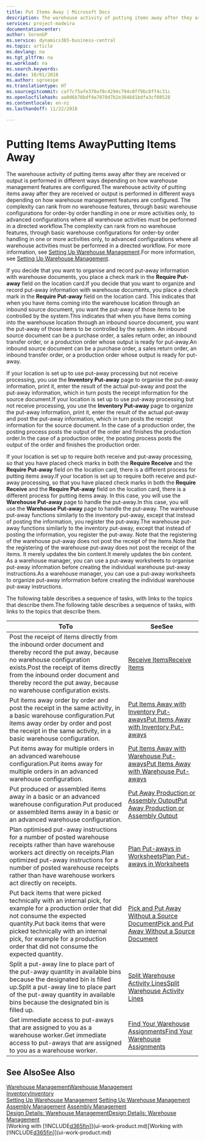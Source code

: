 ```yaml
---
title: Put Items Away | Microsoft Docs
description: The warehouse activity of putting items away after they are received or output is performed in different ways depending on how warehouse management features are configured.
services: project-madeira
documentationcenter: 
author: SorenGP
ms.service: dynamics365-business-central
ms.topic: article
ms.devlang: na
ms.tgt_pltfrm: na
ms.workload: na
ms.search.keywords: 
ms.date: 10/01/2018
ms.author: sgroespe
ms.translationtype: HT
ms.sourcegitcommit: caf7cf5afe370af0c4294c794c0ff9bc8ff4c31c
ms.openlocfilehash: aa0d6b76bdf4a7078d7b2e3846d1bdfa3cf08528
ms.contentlocale: en-nz
ms.lasthandoff: 11/22/2018

---
```

# <a name="putting-items-away"></a><span data-ttu-id="453b2-103">Putting Items Away</span><span class="sxs-lookup"><span data-stu-id="453b2-103">Putting Items Away</span></span>
<span data-ttu-id="453b2-104">The warehouse activity of putting items away after they are received or output is performed in different ways depending on how warehouse management features are configured.</span><span class="sxs-lookup"><span data-stu-id="453b2-104">The warehouse activity of putting items away after they are received or output is performed in different ways depending on how warehouse management features are configured.</span></span> <span data-ttu-id="453b2-105">The complexity can rank from no warehouse features, through basic warehouse configurations for order-by order handling in one or more activities only, to advanced configurations where all warehouse activities must be performed in a directed workflow.</span><span class="sxs-lookup"><span data-stu-id="453b2-105">The complexity can rank from no warehouse features, through basic warehouse configurations for order-by order handling in one or more activities only, to advanced configurations where all warehouse activities must be performed in a directed workflow.</span></span> <span data-ttu-id="453b2-106">For more information, see [Setting Up Warehouse Management](warehouse-setup-warehouse.md).</span><span class="sxs-lookup"><span data-stu-id="453b2-106">For more information, see [Setting Up Warehouse Management](warehouse-setup-warehouse.md).</span></span>

<span data-ttu-id="453b2-107">If you decide that you want to organise and record put-away information with warehouse documents, you place a check mark in the **Require Put-away** field on the location card.</span><span class="sxs-lookup"><span data-stu-id="453b2-107">If you decide that you want to organize and record put-away information with warehouse documents, you place a check mark in the **Require Put-away** field on the location card.</span></span> <span data-ttu-id="453b2-108">This indicates that when you have items coming into the warehouse location through an inbound source document, you want the put-away of those items to be controlled by the system.</span><span class="sxs-lookup"><span data-stu-id="453b2-108">This indicates that when you have items coming into the warehouse location through an inbound source document, you want the put-away of those items to be controlled by the system.</span></span> <span data-ttu-id="453b2-109">An inbound source document can be a purchase order, a sales return order, an inbound transfer order, or a production order whose output is ready for put-away.</span><span class="sxs-lookup"><span data-stu-id="453b2-109">An inbound source document can be a purchase order, a sales return order, an inbound transfer order, or a production order whose output is ready for put-away.</span></span>  

<span data-ttu-id="453b2-110">If your location is set up to use put-away processing but not receive processing, you use the **Inventory Put-away** page to organise the put-away information, print it, enter the result of the actual put-away and post the put-away information, which in turn posts the receipt information for the source document.</span><span class="sxs-lookup"><span data-stu-id="453b2-110">If your location is set up to use put-away processing but not receive processing, you use the **Inventory Put-away** page to organize the put-away information, print it, enter the result of the actual put-away and post the put-away information, which in turn posts the receipt information for the source document.</span></span> <span data-ttu-id="453b2-111">In the case of a production order, the posting process posts the output of the order and finishes the production order.</span><span class="sxs-lookup"><span data-stu-id="453b2-111">In the case of a production order, the posting process posts the output of the order and finishes the production order.</span></span>

<span data-ttu-id="453b2-112">If your location is set up to require both receive and put-away processing, so that you have placed check marks in both the **Require Receive** and the **Require Put-away** field on the location card, there is a different process for putting items away.</span><span class="sxs-lookup"><span data-stu-id="453b2-112">If your location is set up to require both receive and put-away processing, so that you have placed check marks in both the **Require Receive** and the **Require Put-away** field on the location card, there is a different process for putting items away.</span></span> <span data-ttu-id="453b2-113">In this case, you will use the **Warehouse Put-away** page to handle the put-away.</span><span class="sxs-lookup"><span data-stu-id="453b2-113">In this case, you will use the **Warehouse Put-away** page to handle the put-away.</span></span> <span data-ttu-id="453b2-114">The warehouse put-away functions similarly to the inventory put-away, except that instead of posting the information, you register the put-away.</span><span class="sxs-lookup"><span data-stu-id="453b2-114">The warehouse put-away functions similarly to the inventory put-away, except that instead of posting the information, you register the put-away.</span></span> <span data-ttu-id="453b2-115">Note that the registering of the warehouse put-away does not post the receipt of the items.</span><span class="sxs-lookup"><span data-stu-id="453b2-115">Note that the registering of the warehouse put-away does not post the receipt of the items.</span></span> <span data-ttu-id="453b2-116">It merely updates the bin content.</span><span class="sxs-lookup"><span data-stu-id="453b2-116">It merely updates the bin content.</span></span> <span data-ttu-id="453b2-117">As a warehouse manager, you can use a put-away worksheets to organise put-away information before creating the individual warehouse put-away instructions.</span><span class="sxs-lookup"><span data-stu-id="453b2-117">As a warehouse manager, you can use a put-away worksheets to organize put-away information before creating the individual warehouse put-away instructions.</span></span>

<span data-ttu-id="453b2-118">The following table describes a sequence of tasks, with links to the topics that describe them.</span><span class="sxs-lookup"><span data-stu-id="453b2-118">The following table describes a sequence of tasks, with links to the topics that describe them.</span></span>   

|<span data-ttu-id="453b2-119">**To**</span><span class="sxs-lookup"><span data-stu-id="453b2-119">**To**</span></span>|<span data-ttu-id="453b2-120">**See**</span><span class="sxs-lookup"><span data-stu-id="453b2-120">**See**</span></span>|  
|------------|-------------|  
|<span data-ttu-id="453b2-121">Post the receipt of items directly from the inbound order document and thereby record the put away, because no warehouse configuration exists.</span><span class="sxs-lookup"><span data-stu-id="453b2-121">Post the receipt of items directly from the inbound order document and thereby record the put away, because no warehouse configuration exists.</span></span>|[<span data-ttu-id="453b2-122">Receive Items</span><span class="sxs-lookup"><span data-stu-id="453b2-122">Receive Items</span></span>](warehouse-how-receive-items.md)|  
|<span data-ttu-id="453b2-123">Put items away order by order and post the receipt in the same activity, in a basic warehouse configuration.</span><span class="sxs-lookup"><span data-stu-id="453b2-123">Put items away order by order and post the receipt in the same activity, in a basic warehouse configuration.</span></span>|[<span data-ttu-id="453b2-124">Put Items Away with Inventory Put-aways</span><span class="sxs-lookup"><span data-stu-id="453b2-124">Put Items Away with Inventory Put-aways</span></span>](warehouse-how-to-put-items-away-with-inventory-put-aways.md)|  
|<span data-ttu-id="453b2-125">Put items away for multiple orders in an advanced warehouse configuration.</span><span class="sxs-lookup"><span data-stu-id="453b2-125">Put items away for multiple orders in an advanced warehouse configuration.</span></span>|[<span data-ttu-id="453b2-126">Put Items Away with Warehouse Put-aways</span><span class="sxs-lookup"><span data-stu-id="453b2-126">Put Items Away with Warehouse Put-aways</span></span>](warehouse-how-to-put-items-away-with-warehouse-put-aways.md)|  
|<span data-ttu-id="453b2-127">Put produced or assembled items away in a basic or an advanced warehouse configuration.</span><span class="sxs-lookup"><span data-stu-id="453b2-127">Put produced or assembled items away in a basic or an advanced warehouse configuration.</span></span>|[<span data-ttu-id="453b2-128">Put Away Production or Assembly Output</span><span class="sxs-lookup"><span data-stu-id="453b2-128">Put Away Production or Assembly Output</span></span>](warehouse-how-to-put-away-production-output.md)|
|<span data-ttu-id="453b2-129">Plan optimised put-away instructions for a number of posted warehouse receipts rather than have warehouse workers act directly on receipts.</span><span class="sxs-lookup"><span data-stu-id="453b2-129">Plan optimized put-away instructions for a number of posted warehouse receipts rather than have warehouse workers act directly on receipts.</span></span>|[<span data-ttu-id="453b2-130">Plan Put-aways in Worksheets</span><span class="sxs-lookup"><span data-stu-id="453b2-130">Plan Put-aways in Worksheets</span></span>](warehouse-how-to-plan-put-aways-in-worksheets.md)|  
|<span data-ttu-id="453b2-131">Put back items that were picked technically with an internal pick, for example for a production order that did not consume the expected quantity.</span><span class="sxs-lookup"><span data-stu-id="453b2-131">Put back items that were picked technically with an internal pick, for example for a production order that did not consume the expected quantity.</span></span>|[<span data-ttu-id="453b2-132">Pick and Put Away Without a Source Document</span><span class="sxs-lookup"><span data-stu-id="453b2-132">Pick and Put Away Without a Source Document</span></span>](warehouse-how-to-create-put-aways-from-internal-put-aways.md)|
|<span data-ttu-id="453b2-133">Split a put-away line to place part of the put-away quantity in available bins because the designated bin is filled up.</span><span class="sxs-lookup"><span data-stu-id="453b2-133">Split a put-away line to place part of the put-away quantity in available bins because the designated bin is filled up.</span></span>|[<span data-ttu-id="453b2-134">Split Warehouse Activity Lines</span><span class="sxs-lookup"><span data-stu-id="453b2-134">Split Warehouse Activity Lines</span></span>](warehouse-how-to-split-warehouse-activity-lines.md)|
|<span data-ttu-id="453b2-135">Get immediate access to put-aways that are assigned to you as a warehouse worker.</span><span class="sxs-lookup"><span data-stu-id="453b2-135">Get immediate access to put-aways that are assigned to you as a warehouse worker.</span></span>|[<span data-ttu-id="453b2-136">Find Your Warehouse Assignments</span><span class="sxs-lookup"><span data-stu-id="453b2-136">Find Your Warehouse Assignments</span></span>](warehouse-how-to-find-your-warehouse-assignments.md)|    

## <a name="see-also"></a><span data-ttu-id="453b2-137">See Also</span><span class="sxs-lookup"><span data-stu-id="453b2-137">See Also</span></span>  
[<span data-ttu-id="453b2-138">Warehouse Management</span><span class="sxs-lookup"><span data-stu-id="453b2-138">Warehouse Management</span></span>](warehouse-manage-warehouse.md)  
[<span data-ttu-id="453b2-139">Inventory</span><span class="sxs-lookup"><span data-stu-id="453b2-139">Inventory</span></span>](inventory-manage-inventory.md)  
<span data-ttu-id="453b2-140">[Setting Up Warehouse Management](warehouse-setup-warehouse.md)   </span><span class="sxs-lookup"><span data-stu-id="453b2-140">[Setting Up Warehouse Management](warehouse-setup-warehouse.md)   </span></span>  
<span data-ttu-id="453b2-141">[Assembly Management](assembly-assemble-items.md)  </span><span class="sxs-lookup"><span data-stu-id="453b2-141">[Assembly Management](assembly-assemble-items.md)  </span></span>  
[<span data-ttu-id="453b2-142">Design Details: Warehouse Management</span><span class="sxs-lookup"><span data-stu-id="453b2-142">Design Details: Warehouse Management</span></span>](design-details-warehouse-management.md)  
<span data-ttu-id="453b2-143">[Working with [!INCLUDE[d365fin](includes/d365fin_md.md)]](ui-work-product.md)</span><span class="sxs-lookup"><span data-stu-id="453b2-143">[Working with [!INCLUDE[d365fin](includes/d365fin_md.md)]](ui-work-product.md)</span></span>  

